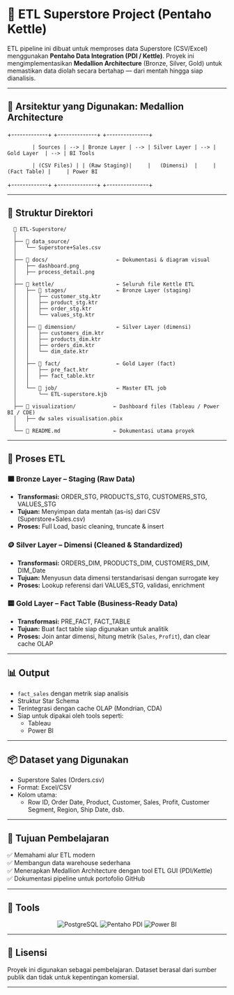 # 🏪 ETL Superstore Project (Pentaho Kettle)

ETL pipeline ini dibuat untuk memproses data Superstore (CSV/Excel) menggunakan **Pentaho Data Integration (PDI / Kettle)**. Proyek ini mengimplementasikan **Medallion Architecture** (Bronze, Silver, Gold) untuk memastikan data diolah secara bertahap — dari mentah hingga siap dianalisis.

---

## 🧱 Arsitektur yang Digunakan: Medallion Architecture

+-------------+ +--------------+ +---------------+

            | Sources | --> | Bronze Layer | --> | Silver Layer | --> | Gold Layer  | --> | BI Tools
            
            | (CSV Files) | | (Raw Staging)|     |   (Dimensi)  |     |(Fact Table) |     | Power BI

+-------------+ +--------------+ +---------------+


---

## 📂 Struktur Direktori
      📁 ETL-Superstore/
      │
      ├── 📁 data_source/                
      │   └── Superstore+Sales.csv
      │
      ├── 📁 docs/                      ← Dokumentasi & diagram visual
      │   ├── dashboard.png
      │   ├── process_detail.png
      │
      ├── 📁 kettle/                    ← Seluruh file Kettle ETL
      │   ├── 📁 stages/                ← Bronze Layer (staging)
      │   │   ├── customer_stg.ktr
      │   │   ├── product_stg.ktr
      │   │   ├── order_stg.ktr
      │   │   └── values_stg.ktr
      │   │
      │   ├── 📁 dimension/             ← Silver Layer (dimensi)
      │   │   ├── customers_dim.ktr
      │   │   ├── products_dim.ktr
      │   │   ├── orders_dim.ktr
      │   │   └── dim_date.ktr
      │   │
      │   ├── 📁 fact/                  ← Gold Layer (fact)
      │   │   ├── pre_fact.ktr
      │   │   ├── fact_table.ktr
      │   │
      │   └── 📁 job/                   ← Master ETL job
      │       └── ETL-superstore.kjb
      │
      ├── 📁 visualization/            ← Dashboard files (Tableau / Power BI / CDE)
      │   ├── dw sales visualisation.pbix
      │
      └── 📄 README.md                 ← Dokumentasi utama proyek



---

## 🔁 Proses ETL

### 🟫 Bronze Layer – Staging (Raw Data)
- **Transformasi:** ORDER_STG, PRODUCTS_STG, CUSTOMERS_STG, VALUES_STG
- **Tujuan:** Menyimpan data mentah (as-is) dari CSV (Superstore+Sales.csv)
- **Proses:** Full Load, basic cleaning, truncate & insert

### 🪙 Silver Layer – Dimensi (Cleaned & Standardized)
- **Transformasi:** ORDERS_DIM, PRODUCTS_DIM, CUSTOMERS_DIM, DIM_Date
- **Tujuan:** Menyusun data dimensi terstandarisasi dengan surrogate key
- **Proses:** Lookup referensi dari VALUES_STG, validasi, enrichment

### 🟨 Gold Layer – Fact Table (Business-Ready Data)
- **Transformasi:** PRE_FACT, FACT_TABLE
- **Tujuan:** Buat fact table siap digunakan untuk analitik
- **Proses:** Join antar dimensi, hitung metrik (`Sales`, `Profit`), dan clear cache OLAP

---

## 📊 Output

- `fact_sales` dengan metrik siap analisis
- Struktur Star Schema
- Terintegrasi dengan cache OLAP (Mondrian, CDA)
- Siap untuk dipakai oleh tools seperti:
  - Tableau
  - Power BI

---

## 📦 Dataset yang Digunakan

- Superstore Sales (Orders.csv)
- Format: Excel/CSV
- Kolom utama:
  - Row ID, Order Date, Product, Customer, Sales, Profit, Customer Segment, Region, Ship Date, dsb.

---

## 🧠 Tujuan Pembelajaran

✅ Memahami alur ETL modern  
✅ Membangun data warehouse sederhana  
✅ Menerapkan Medallion Architecture dengan tool ETL GUI (PDI/Kettle)  
✅ Dokumentasi pipeline untuk portofolio GitHub

---

## 🧰 Tools
<p align="center">
  <img src="https://img.shields.io/badge/PostgreSQL-316192?style=for-the-badge&logo=postgresql&logoColor=white" alt="PostgreSQL" />
  <img src="https://www.datageeks.pl/images/Article-images/102-How-to-open-Microsoft-XLSB/pdi.png" alt="Pentaho PDI" />
  <img src="https://upload.wikimedia.org/wikipedia/commons/c/cf/New_Power_BI_Logo.svg" alt="Power BI" />
</p>

---

## 🧾 Lisensi

Proyek ini digunakan sebagai pembelajaran. Dataset berasal dari sumber publik dan tidak untuk kepentingan komersial.

---

